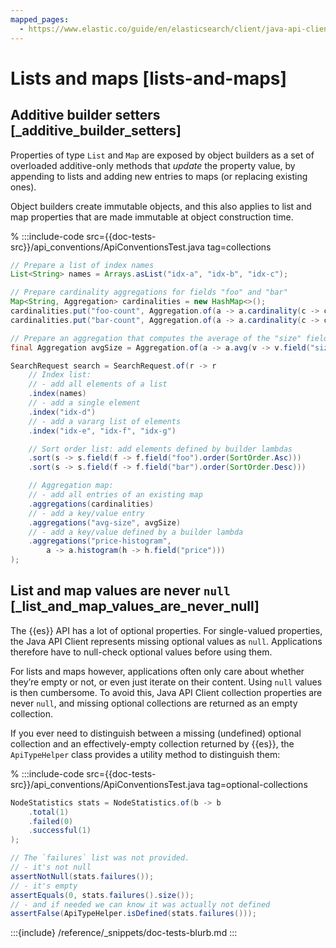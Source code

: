 ```yaml
---
mapped_pages:
  - https://www.elastic.co/guide/en/elasticsearch/client/java-api-client/current/lists-and-maps.html
---
```


# Lists and maps [lists-and-maps]


## Additive builder setters [_additive_builder_setters]

Properties of type `List` and `Map` are exposed by object builders as a set of overloaded additive-only methods that *update* the property value, by appending to lists and adding new entries to maps (or replacing existing ones).

Object builders create immutable objects, and this also applies to list and map properties that are made immutable at object construction time.

% :::include-code src={{doc-tests-src}}/api_conventions/ApiConventionsTest.java tag=collections
```java
// Prepare a list of index names
List<String> names = Arrays.asList("idx-a", "idx-b", "idx-c");

// Prepare cardinality aggregations for fields "foo" and "bar"
Map<String, Aggregation> cardinalities = new HashMap<>();
cardinalities.put("foo-count", Aggregation.of(a -> a.cardinality(c -> c.field("foo"))));
cardinalities.put("bar-count", Aggregation.of(a -> a.cardinality(c -> c.field("bar"))));

// Prepare an aggregation that computes the average of the "size" field
final Aggregation avgSize = Aggregation.of(a -> a.avg(v -> v.field("size")));

SearchRequest search = SearchRequest.of(r -> r
    // Index list:
    // - add all elements of a list
    .index(names)
    // - add a single element
    .index("idx-d")
    // - add a vararg list of elements
    .index("idx-e", "idx-f", "idx-g")

    // Sort order list: add elements defined by builder lambdas
    .sort(s -> s.field(f -> f.field("foo").order(SortOrder.Asc)))
    .sort(s -> s.field(f -> f.field("bar").order(SortOrder.Desc)))

    // Aggregation map:
    // - add all entries of an existing map
    .aggregations(cardinalities)
    // - add a key/value entry
    .aggregations("avg-size", avgSize)
    // - add a key/value defined by a builder lambda
    .aggregations("price-histogram",
        a -> a.histogram(h -> h.field("price")))
);
```

## List and map values are never `null` [_list_and_map_values_are_never_null]

The {{es}} API has a lot of optional properties. For single-valued properties, the Java API Client represents missing optional values as `null`. Applications therefore have to null-check optional values before using them.

For lists and maps however, applications often only care about whether they’re empty or not, or even just iterate on their content. Using `null` values is then cumbersome. To avoid this, Java API Client collection properties are never `null`, and missing optional collections are returned as an empty collection.

If you ever need to distinguish between a missing (undefined) optional collection and an effectively-empty collection returned by {{es}}, the `ApiTypeHelper` class provides a utility method to distinguish them:

% :::include-code src={{doc-tests-src}}/api_conventions/ApiConventionsTest.java tag=optional-collections
```java
NodeStatistics stats = NodeStatistics.of(b -> b
    .total(1)
    .failed(0)
    .successful(1)
);

// The `failures` list was not provided.
// - it's not null
assertNotNull(stats.failures());
// - it's empty
assertEquals(0, stats.failures().size());
// - and if needed we can know it was actually not defined
assertFalse(ApiTypeHelper.isDefined(stats.failures()));
```

:::{include} /reference/_snippets/doc-tests-blurb.md
:::

